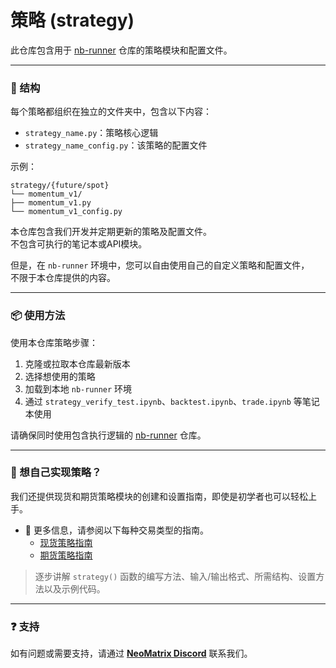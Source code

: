 # 策略 (strategy)

此仓库包含用于 [nb-runner](https://github.com/NeoMatrixAI/nb-runner) 仓库的策略模块和配置文件。

---

### 📁 结构

每个策略都组织在独立的文件夹中，包含以下内容：
- `strategy_name.py`：策略核心逻辑
- `strategy_name_config.py`：该策略的配置文件

示例：

```
strategy/{future/spot}
└── momentum_v1/
├── momentum_v1.py
└── momentum_v1_config.py
```


本仓库包含我们开发并定期更新的策略及配置文件。  
不包含可执行的笔记本或API模块。

但是，在 `nb-runner` 环境中，您可以自由使用自己的自定义策略和配置文件，  
不限于本仓库提供的内容。

---

### 📦 使用方法

使用本仓库策略步骤：
1. 克隆或拉取本仓库最新版本
2. 选择想使用的策略
3. 加载到本地 `nb-runner` 环境
4. 通过 `strategy_verify_test.ipynb`、`backtest.ipynb`、`trade.ipynb` 等笔记本使用

请确保同时使用包含执行逻辑的 [nb-runner](https://github.com/NeoMatrixAI/nb-runner) 仓库。

---

### 🧩 想自己实现策略？

我们还提供现货和期货策略模块的创建和设置指南，即使是初学者也可以轻松上手。

- 📘 更多信息，请参阅以下每种交易类型的指南。
  - [现货策略指南](./strategy/spot/README_CHN.md)
  - [期货策略指南](./strategy/future/README_CHN.md)

> 逐步讲解 `strategy()` 函数的编写方法、输入/输出格式、所需结构、设置方法以及示例代码。

---

### ❓ 支持

如有问题或需要支持，请通过 [**NeoMatrix Discord**](https://discord.gg/Xn26Q42DXD) 联系我们。
